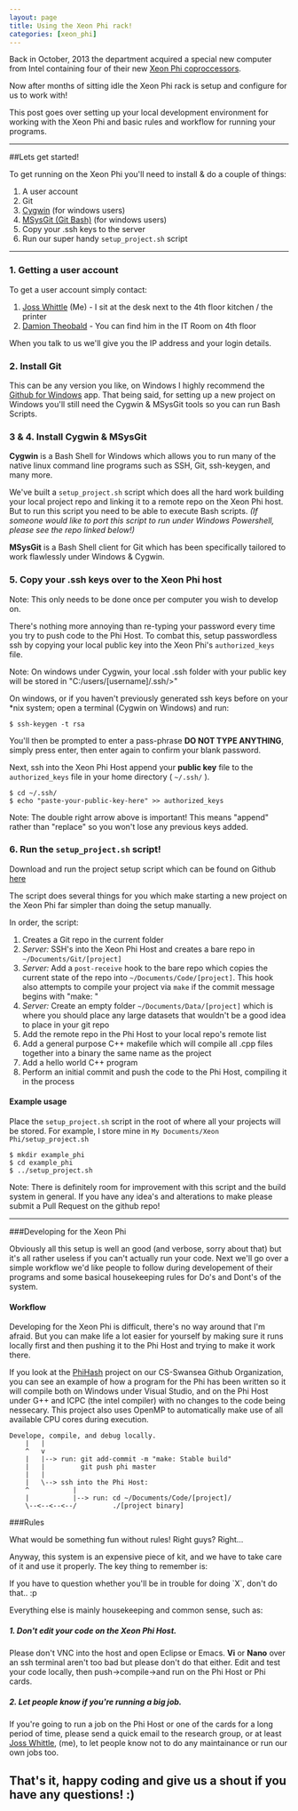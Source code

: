```yaml
---
layout: page
title: Using the Xeon Phi rack!
categories: [xeon_phi]
---
```


Back in October, 2013 the department acquired a special new computer from Intel containing four of their new [Xeon Phi coproccessors](http://ark.intel.com/products/75801/Intel-Xeon-Phi-Coprocessor-5120D-8GB-1_053-GHz-60-core). 

Now after months of sitting idle the Xeon Phi rack is setup and configure for us to work with!

This post goes over setting up your local development environment for working with the Xeon Phi and basic rules and workflow for running your programs.

------

##Lets get started!

To get running on the Xeon Phi you'll need to install & do a couple of things:

1. A user account
2. Git
3. [Cygwin](http://www.cygwin.com/) (for windows users)
4. [MSysGit \(Git Bash\)](http://msysgit.github.io/) (for windows users)
5. Copy your .ssh keys to the server
6. Run our super handy `setup_project.sh` script

------

### 1. Getting a user account

To get a user account simply contact:

1. [Joss Whittle](mailto:637342@swansea.ac.uk?Subject=Xeon%20Phi%20access) (Me) - I sit at the desk next to the 4th floor kitchen / the printer
2. [Damion Theobald](mailto:637342@swansea.ac.uk?Subject=Xeon%20Phi%20access) - You can find him in the IT Room on 4th floor

<p class="message">
	When you talk to us we'll give you the IP address and your login details.
</p>

### 2. Install Git

This can be any version you like, on Windows I highly recommend the [Github for Windows](http://windows.github.com/) app. That being said, for setting up a new project on Windows you'll still need the Cygwin & MSysGit tools so you can run Bash Scripts.

### 3 & 4. Install Cygwin & MSysGit

**Cygwin** is a Bash Shell for Windows which allows you to run many of the native linux command line programs such as SSH, Git, ssh-keygen, and many more. 

We've built a `setup_project.sh` script which does all the hard work building your local project repo and linking it to a remote repo on the Xeon Phi host. But to run this script you need to be able to execute Bash scripts. *(If someone would like to port this script to run under Windows Powershell, please see the repo linked below!)*

**MSysGit** is a Bash Shell client for Git which has been specifically tailored to work flawlessly under Windows & Cygwin.

### 5. Copy your .ssh keys over to the Xeon Phi host

<p class="message">
	Note: This only needs to be done once per computer you wish to develop on.
</p>


There's nothing more annoying than re-typing your password every time you try to push code to the Phi Host. To combat this, setup passwordless ssh by copying your local public key into the Xeon Phi's `authorized_keys` file. 

<p class="message">
	Note: On windows under Cygwin, your local .ssh folder with your public key will be stored in "C:/users/[username]/.ssh/>"
</p>

On windows, or if you haven't previously generated ssh keys before on your *nix system; open a terminal (Cygwin on Windows) and run:

	$ ssh-keygen -t rsa

You'll then be prompted to enter a pass-phrase **DO NOT TYPE ANYTHING**, simply press enter, then enter again to confirm your blank password. 

Next, ssh into the Xeon Phi Host append your **public key** file to the `authorized_keys` file in your home directory ( `~/.ssh/` ).

	$ cd ~/.ssh/
	$ echo "paste-your-public-key-here" >> authorized_keys

<p class="message">
	Note: The double right arrow above is important! This means "append" rather than "replace" so you won't lose any previous keys added.
</p>

### 6. Run the `setup_project.sh` script!

Download and run the project setup script which can be found on Github [here](https://github.com/CS-Swansea/XeonPhi_BuildSystem)

The script does several things for you which make starting a new project on the Xeon Phi far simpler than doing the setup manually.

In order, the script:

1. Creates a Git repo in the current folder
2. *Server:* SSH's into the Xeon Phi Host and creates a bare repo in `~/Documents/Git/[project]`
3. *Server:* Add a `post-receive` hook to the bare repo which copies the current state of the repo into `~/Documents/Code/[project]`. This hook also attempts to compile your project via `make` if the commit message begins with "make: "
4. *Server:* Create an empty folder `~/Documents/Data/[project]` which is where you should place any large datasets that wouldn't be a good idea to place in your git repo
5. Add the remote repo in the Phi Host to your local repo's remote list
6. Add a general purpose C++ makefile which will compile all .cpp files together into a binary the same name as the project
7. Add a hello world C++ program
8. Perform an initial commit and push the code to the Phi Host, compiling it in the process

#### Example usage

Place the `setup_project.sh` script in the root of where all your projects will be stored. For example, I store mine in `My Documents/Xeon Phi/setup_project.sh`

	$ mkdir example_phi
	$ cd example_phi
	$ ../setup_project.sh

<p class="message">
	Note: There is definitely room for improvement with this script and the build system in general. If you have any idea's and alterations to make please submit a Pull Request on the github repo!
</p>

------

###Developing for the Xeon Phi

Obviously all this setup is well an good (and verbose, sorry about that) but it's all rather useless if you can't actually run your code. Next we'll go over a simple workflow we'd like people to follow during developement of their programs and some basical housekeeping rules for Do's and Dont's of the system. 

#### Workflow

Developing for the Xeon Phi is difficult, there's no way around that I'm afraid. But you can make life a lot easier for yourself by making sure it runs locally first and then pushing it to the Phi Host and trying to make it work there.

If you look at the [PhiHash](https://github.com/CS-Swansea/PhiHash) project on our CS-Swansea Github Organization, you can see an example of how a program for the Phi has been written so it will compile both on Windows under Visual Studio, and on the Phi Host under G++ and ICPC (the intel compiler) with no changes to the code being nessecary. This project also uses OpenMP to automatically make use of all available CPU cores during execution.

	Develope, compile, and debug locally.
		|	|
		^	v
		|	|--> run: git add-commit -m "make: Stable build"
		|	|         git push phi master
		|	|
		|	\--> ssh into the Phi Host:
		^			|
		|			|--> run: cd ~/Documents/Code/[project]/
		\--<--<--<--/		  ./[project binary]


###Rules

What would be something fun without rules! Right guys? Right... 

Anyway, this system is an expensive piece of kit, and we have to take care of it and use it properly. The key thing to remember is:

<p class="message">
	If you have to question whether you'll be in trouble for doing `X`, don't do that.. :p
</p>

Everything else is mainly housekeeping and common sense, such as:

##### 1. Don't edit your code on the Xeon Phi Host. 
Please don't VNC into the host and open Eclipse or Emacs. **Vi** or **Nano** over an ssh terminal aren't too bad but please don't do that either. Edit and test your code locally, then push->compile->and run on the Phi Host or Phi cards.

##### 2. Let people know if you're running a big job.
If you're going to run a job on the Phi Host or one of the cards for a long period of time, please send a quick email to the research group, or at least [Joss Whittle](mailto:637342@swansea.ac.uk?Subject=Xeon%20Phi%20access), (me), to let people know not to do any maintainance or run our own jobs too.

## That's it, happy coding and give us a shout if you have any questions! :)